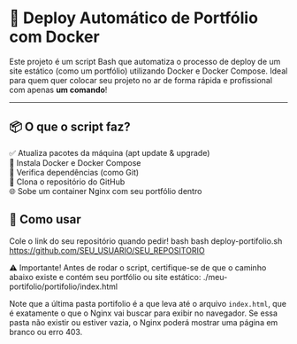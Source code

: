 # 🚀 Deploy Automático de Portfólio com Docker

Este projeto é um script Bash que automatiza o processo de deploy de um site estático (como um portfólio) utilizando Docker e Docker Compose. Ideal para quem quer colocar seu projeto no ar de forma rápida e profissional com apenas **um comando**!

---

## 📦 O que o script faz?

✅ Atualiza pacotes da máquina (apt update & upgrade)  
🐳 Instala Docker e Docker Compose  
🧠 Verifica dependências (como Git)  
📂 Clona o repositório do GitHub  
🌐 Sobe um container Nginx com seu portfólio dentro




## 🚀 Como usar
Cole o link do seu repositório quando pedir!
bash
bash deploy-portifolio.sh https://github.com/SEU_USUARIO/SEU_REPOSITORIO

⚠️ Importante!
Antes de rodar o script, certifique-se de que o caminho abaixo existe e contém seu portfólio ou site estático:
./meu-portifolio/portifolio/index.html

Note que a última pasta portifolio é a que leva até o arquivo `index.html`, que é exatamente o que o Nginx vai buscar para exibir no navegador.
Se essa pasta não existir ou estiver vazia, o Nginx poderá mostrar uma página em branco ou erro 403.






